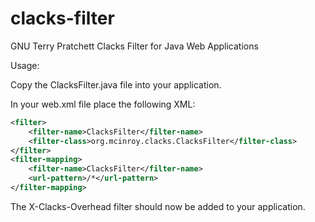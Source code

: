 # clacks-filter
GNU Terry Pratchett Clacks Filter for Java Web Applications

Usage:

Copy the ClacksFilter.java file into your application.


In your web.xml file place the following XML:


```xml
<filter>
    <filter-name>ClacksFilter</filter-name>
    <filter-class>org.mcinroy.clacks.ClacksFilter</filter-class>
</filter>
<filter-mapping>
    <filter-name>ClacksFilter</filter-name>
    <url-pattern>/*</url-pattern>
</filter-mapping>
```

The X-Clacks-Overhead filter should now be added to your application.

